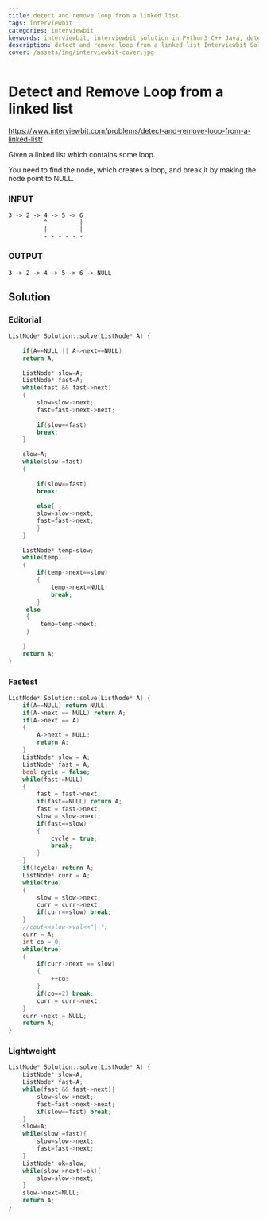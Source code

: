 ```yaml
---
title: detect and remove loop from a linked list
tags: interviewbit
categories: interviewbit
keywords: interviewbit, interviewbit solution in Python3 C++ Java, detect and remove loop from a linked list solution
description: detect and remove loop from a linked list Interviewbit Solution Explained
cover: /assets/img/interviewbit-cover.jpg
---
```


# Detect and Remove Loop from a linked list

https://www.interviewbit.com/problems/detect-and-remove-loop-from-a-linked-list/

Given a linked list which contains some loop.

You need to find the node, which creates a loop, and break it by making the node point to NULL.

### INPUT
```
3 -> 2 -> 4 -> 5 -> 6
          ^         |
          |         |    
          - - - - - -
```
### OUTPUT
```
3 -> 2 -> 4 -> 5 -> 6 -> NULL
```

## Solution
### Editorial
```cpp
ListNode* Solution::solve(ListNode* A) {
    
    if(A==NULL || A->next==NULL)
    return A;
    
    ListNode* slow=A;
    ListNode* fast=A;
    while(fast && fast->next)
    {
        slow=slow->next;
        fast=fast->next->next;
        
        if(slow==fast)
        break;
    }
    
    slow=A;
    while(slow!=fast)
    {
        
        if(slow==fast)
        break;
        
        else{
        slow=slow->next;
        fast=fast->next;
        }
    }
    
    ListNode* temp=slow;
    while(temp)
    {
        if(temp->next==slow)
        {
            temp->next=NULL;
            break;
        }
     else
     {
         temp=temp->next;
     }
        
    }
    return A;
}
```

### Fastest
```cpp
ListNode* Solution::solve(ListNode* A) {
    if(A==NULL) return NULL;
    if(A->next == NULL) return A;
    if(A->next == A)
    {
        A->next = NULL;
        return A;
    }
    ListNode* slow = A;
    ListNode* fast = A;
    bool cycle = false;
    while(fast!=NULL)
    {
        fast = fast->next;
        if(fast==NULL) return A;
        fast = fast->next;
        slow = slow->next;
        if(fast==slow) 
        {
            cycle = true;
            break;
        }
    }
    if(!cycle) return A;
    ListNode* curr = A;
    while(true)
    {
        slow = slow->next;
        curr = curr->next;
        if(curr==slow) break;
    }
    //cout<<slow->val<<"||";
    curr = A;
    int co = 0;
    while(true)
    {
        if(curr->next == slow) 
        {
            ++co;
        }
        if(co==2) break;
        curr = curr->next;
    }
    curr->next = NULL;
    return A;
}
```

### Lightweight
```cpp
ListNode* Solution::solve(ListNode* A) {
    ListNode* slow=A;
    ListNode* fast=A;
    while(fast && fast->next){
        slow=slow->next;
        fast=fast->next->next;
        if(slow==fast) break;
    }
    slow=A;
    while(slow!=fast){
        slow=slow->next;
        fast=fast->next;
    }
    ListNode* ok=slow;
    while(slow->next!=ok){
        slow=slow->next;
    }
    slow->next=NULL;
    return A;
}
```




